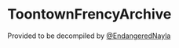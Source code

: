 # ToontownFrencyArchive

Provided to be decompiled by [@EndangeredNayla](https://github.com/EndangeredNayla)
